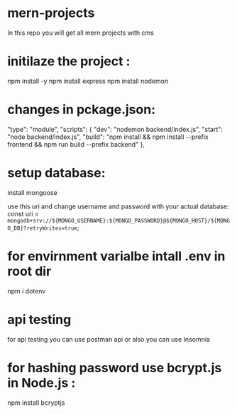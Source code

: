 # mern-projects
In this repo you will get all mern projects with cms


# initilaze the project :
   
   npm install -y 
   npm install express
   npm install nodemon

# changes in pckage.json:

"type": "module",
"scripts": {
    "dev": "nodemon backend/index.js",
    "start": "node backend/index.js",
    "build": "npm install && npm install --prefix frontend && npm run build --prefix backend"
  },


# setup database:

install mongoose

use this uri and change username and password with your actual database:
const uri = `mongodb+srv://${MONGO_USERNAME}:${MONGO_PASSWORD}@${MONGO_HOST}/${MONGO_DB}?retryWrites=true`;

# for envirnment varialbe intall .env in root dir

npm i dotenv

# api testing 

for api testing you can use postman api or also you can use Insomnia

# for hashing password use bcrypt.js in Node.js :

npm install bcryptjs


